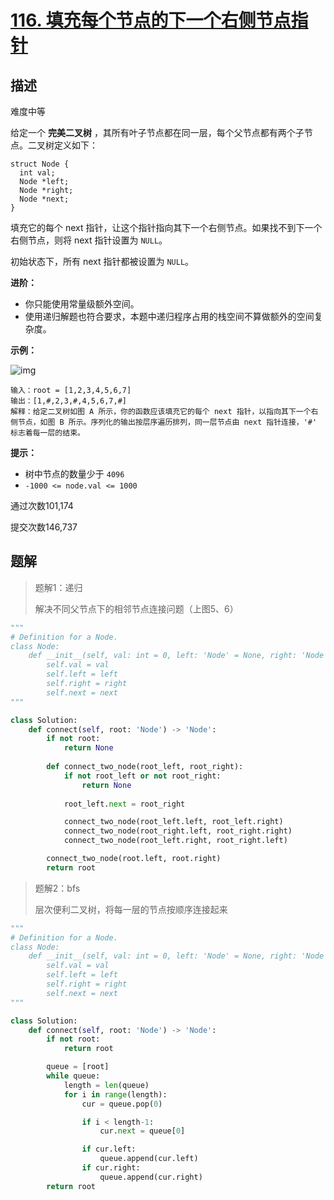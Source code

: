 # [116. 填充每个节点的下一个右侧节点指针](https://leetcode-cn.com/problems/populating-next-right-pointers-in-each-node/)

## 描述

难度中等

给定一个 **完美二叉树** ，其所有叶子节点都在同一层，每个父节点都有两个子节点。二叉树定义如下：

```
struct Node {
  int val;
  Node *left;
  Node *right;
  Node *next;
}
```

填充它的每个 next 指针，让这个指针指向其下一个右侧节点。如果找不到下一个右侧节点，则将 next 指针设置为 `NULL`。

初始状态下，所有 next 指针都被设置为 `NULL`。

 

**进阶：**

- 你只能使用常量级额外空间。
- 使用递归解题也符合要求，本题中递归程序占用的栈空间不算做额外的空间复杂度。

 

**示例：**

![img](https://assets.leetcode.com/uploads/2019/02/14/116_sample.png)

```
输入：root = [1,2,3,4,5,6,7]
输出：[1,#,2,3,#,4,5,6,7,#]
解释：给定二叉树如图 A 所示，你的函数应该填充它的每个 next 指针，以指向其下一个右侧节点，如图 B 所示。序列化的输出按层序遍历排列，同一层节点由 next 指针连接，'#' 标志着每一层的结束。
```

 

**提示：**

- 树中节点的数量少于 `4096`
- `-1000 <= node.val <= 1000`

通过次数101,174

提交次数146,737



## 题解

>题解1：递归
>
>解决不同父节点下的相邻节点连接问题（上图5、6）

```python
"""
# Definition for a Node.
class Node:
    def __init__(self, val: int = 0, left: 'Node' = None, right: 'Node' = None, next: 'Node' = None):
        self.val = val
        self.left = left
        self.right = right
        self.next = next
"""

class Solution:
    def connect(self, root: 'Node') -> 'Node':
        if not root:
            return None
        
        def connect_two_node(root_left, root_right):
            if not root_left or not root_right:
                return None
            
            root_left.next = root_right

            connect_two_node(root_left.left, root_left.right)
            connect_two_node(root_right.left, root_right.right)
            connect_two_node(root_left.right, root_right.left)

        connect_two_node(root.left, root.right)
        return root
```



>题解2：bfs
>
>层次便利二叉树，将每一层的节点按顺序连接起来

```python
"""
# Definition for a Node.
class Node:
    def __init__(self, val: int = 0, left: 'Node' = None, right: 'Node' = None, next: 'Node' = None):
        self.val = val
        self.left = left
        self.right = right
        self.next = next
"""

class Solution:
    def connect(self, root: 'Node') -> 'Node':
        if not root:
            return root

        queue = [root]
        while queue:
            length = len(queue)
            for i in range(length):
                cur = queue.pop(0)

                if i < length-1:
                    cur.next = queue[0]

                if cur.left:
                    queue.append(cur.left)
                if cur.right:
                    queue.append(cur.right)
        return root
```

